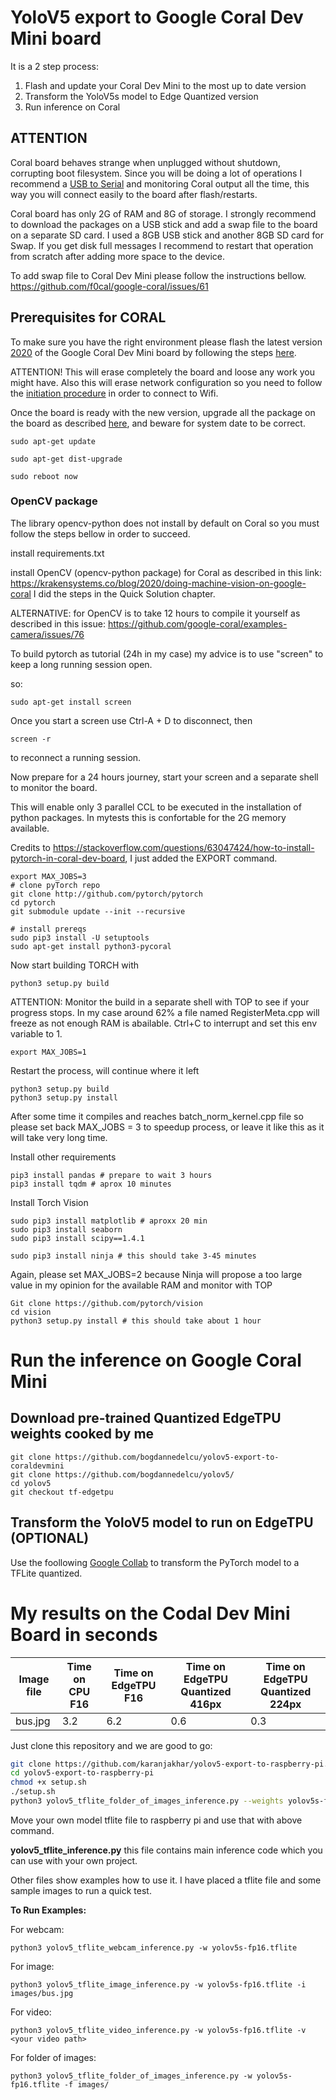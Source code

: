 # YoloV5 export to Google Coral Dev Mini board

It is a 2 step process:

1. Flash and update your Coral Dev Mini to the most up to date version
2. Transform the YoloV5s model to Edge Quantized version
3. Run inference on Coral

## ATTENTION

Coral board behaves strange when unplugged without shutdown, corrupting boot filesystem. Since you will be doing a lot of operations I recommend a [USB to Serial](https://coral.ai/docs/dev-board-mini/serial-console/) and monitoring Coral output all the time, this way you will connect easily to the board after flash/restarts.

Coral board has only 2G of RAM and 8G of storage. I strongly recommend to download the packages on a USB stick and add a swap file to the board on a separate SD card. I used a 8GB USB stick and another 8GB SD card for Swap. If you get disk full messages I recommend to restart that operation from scratch after adding more space to the device.

To add swap file to Coral Dev Mini please follow the instructions bellow.
https://github.com/f0cal/google-coral/issues/61

## Prerequisites for CORAL

To make sure you have the right environment please flash the latest version [2020](https://coral.ai/software/#mendel-dev-board-mini) of the Google Coral Dev Mini board by following the steps [here](https://coral.ai/docs/dev-board-mini/reflash/).

ATTENTION! This will erase completely the board and loose any work you might have. Also this will erase network configuration so you need to follow the [initiation procedure](https://coral.ai/docs/dev-board-mini/get-started/) in order to connect to Wifi.

Once the board is ready with the new version, upgrade all the package on the board as described [here](https://coral.ai/docs/dev-board-mini/get-started/#6-update-the-mendel-software), and beware for system date to be correct.

```
sudo apt-get update

sudo apt-get dist-upgrade

sudo reboot now
```

### OpenCV package

The library opencv-python does not install by default on Coral so you must follow the steps bellow in order to succeed.

install requirements.txt

install OpenCV (opencv-python package) for Coral as described in this link: https://krakensystems.co/blog/2020/doing-machine-vision-on-google-coral  I did the steps in the Quick Solution chapter.

ALTERNATIVE: for OpenCV is to take 12 hours to compile it yourself as described in this issue: https://github.com/google-coral/examples-camera/issues/76



To build pytorch as tutorial (24h in my case) my advice is to  use "screen" to keep a long running session open.

so: 
```
sudo apt-get install screen
```
Once you start a screen use Ctrl-A + D to disconnect, then
```
screen -r 
```

to reconnect a running session.

Now prepare for a 24 hours journey, start your screen and a separate shell to monitor the board.

This will enable only 3 parallel CCL to be executed in the installation of python packages. In mytests this is confortable for the 2G memory available.

Credits to 
https://stackoverflow.com/questions/63047424/how-to-install-pytorch-in-coral-dev-board, I just added the EXPORT command.
```
export MAX_JOBS=3
# clone pyTorch repo
git clone http://github.com/pytorch/pytorch
cd pytorch
git submodule update --init --recursive

# install prereqs
sudo pip3 install -U setuptools
sudo apt-get install python3-pycoral
```

Now start building TORCH with
```
python3 setup.py build
```

ATTENTION: Monitor the build in a separate shell with TOP to see if your progress stops. In my case around 62% a file named RegisterMeta.cpp will freeze as not enough RAM is abailable. Ctrl+C to interrupt and set this env variable to 1.
```
export MAX_JOBS=1
```

Restart the process, will continue where it left
```
python3 setup.py build
python3 setup.py install
```

After some time it compiles and reaches batch_norm_kernel.cpp file so please set back MAX_JOBS = 3 to speedup process, or leave it like this as it will take very long time.


Install other requirements

```
pip3 install pandas # prepare to wait 3 hours
pip3 install tqdm # aprox 10 minutes
```

Install Torch Vision

```
sudo pip3 install matplotlib # aproxx 20 min
sudo pip3 install seaborn
sudo pip3 install scipy==1.4.1

```

```
sudo pip3 install ninja # this should take 3-45 minutes
```

Again, please set MAX_JOBS=2 because Ninja will propose a too large value in my opinion for the available RAM and monitor with TOP

```
Git clone https://github.com/pytorch/vision
cd vision
python3 setup.py install # this should take about 1 hour
```

# Run the inference on Google Coral Mini

## Download pre-trained Quantized EdgeTPU weights cooked by me

```
git clone https://github.com/bogdannedelcu/yolov5-export-to-coraldevmini
git clone https://github.com/bogdannedelcu/yolov5/
cd yolov5
git checkout tf-edgetpu

```

## Transform the YoloV5 model to run on EdgeTPU (OPTIONAL)

Use the foollowing [Google Collab](https://colab.research.google.com/drive/1BDX8bjOGyxl6xWFh8mXtheAi36DTa98S?usp=sharing) to transform the PyTorch model to a TFLite quantized.

# My results on the Codal Dev Mini Board in seconds

| Image file  | Time on CPU F16 | Time on EdgeTPU F16  | Time on EdgeTPU Quantized 416px | Time on EdgeTPU Quantized 224px |
|---|---|---|---| --- |
| bus.jpg|  3.2 | 6.2  | 0.6  |  0.3 |



Just clone this repository and we are good to go:

```bash
git clone https://github.com/karanjakhar/yolov5-export-to-raspberry-pi.git
cd yolov5-export-to-raspberry-pi
chmod +x setup.sh
./setup.sh
python3 yolov5_tflite_folder_of_images_inference.py --weights yolov5s-fp16.tflite --folder_path images/ 
```

Move your own model tflite file to raspberry pi and use that with above command. 



**yolov5_tflite_inference.py**   this file contains main inference code which you can use with your own project. 

Other files show examples how to use it. I have placed a tflite file and some sample images to run a quick test. 





**To Run Examples:** 

For webcam:

`python3 yolov5_tflite_webcam_inference.py -w yolov5s-fp16.tflite  `

For image:

`python3 yolov5_tflite_image_inference.py -w yolov5s-fp16.tflite -i images/bus.jpg`

For video:

`python3 yolov5_tflite_video_inference.py -w yolov5s-fp16.tflite -v <your video path>`

For folder of images:

`python3 yolov5_tflite_folder_of_images_inference.py -w yolov5s-fp16.tflite -f images/`
